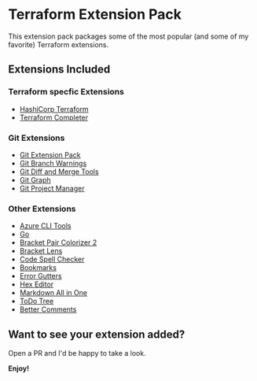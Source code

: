 # Terraform Extension Pack

This extension pack packages some of the most popular (and some of my favorite) Terraform extensions.

## Extensions Included

### Terraform specfic Extensions
* [HashiCorp Terraform](https://marketplace.visualstudio.com/items?itemName=HashiCorp.terraform)
* [Terraform Completer](https://marketplace.visualstudio.com/items?itemName=mgtrrz.terraform-completer)


### Git Extensions
* [Git Extension Pack](https://marketplace.visualstudio.com/items?itemName=donjayamanne.git-extension-pack)
* [Git Branch Warnings](https://marketplace.visualstudio.com/items?itemName=teledemic.branch-warnings)
* [Git Diff and Merge Tools](https://marketplace.visualstudio.com/items?itemName=david-rickard.git-diff-and-merge-tool)
* [Git Graph](https://marketplace.visualstudio.com/items?itemName=mhutchie.git-graph)
* [Git Project Manager](https://marketplace.visualstudio.com/items?itemName=felipecaputo.git-project-manager)


### Other Extensions
* [Azure CLI Tools](https://marketplace.visualstudio.com/items?itemName=ms-vscode.azurecli)
* [Go](https://marketplace.visualstudio.com/items?itemName=golang.Go)
* [Bracket Pair Colorizer 2](https://marketplace.visualstudio.com/items?itemName=CoenraadS.bracket-pair-colorizer-2)
* [Bracket Lens](https://marketplace.visualstudio.com/items?itemName=wraith13.bracket-lens)
* [Code Spell Checker](https://marketplace.visualstudio.com/items?itemName=streetsidesoftware.code-spell-checker)
* [Bookmarks](https://marketplace.visualstudio.com/items?itemName=alefragnani.Bookmarks)
* [Error Gutters](https://marketplace.visualstudio.com/items?itemName=IgorSbitnev.error-gutters)
* [Hex Editor](https://marketplace.visualstudio.com/items?itemName=ms-vscode.hexeditor)
* [Markdown All in One](https://marketplace.visualstudio.com/items?itemName=yzhang.markdown-all-in-one)
* [ToDo Tree](https://marketplace.visualstudio.com/items?itemName=Gruntfuggly.todo-tree)  
* [Better Comments](https://marketplace.visualstudio.com/items?itemName=aaron-bond.better-comments)  
## Want to see your extension added?

Open a PR and I'd be happy to take a look. 

**Enjoy!**
